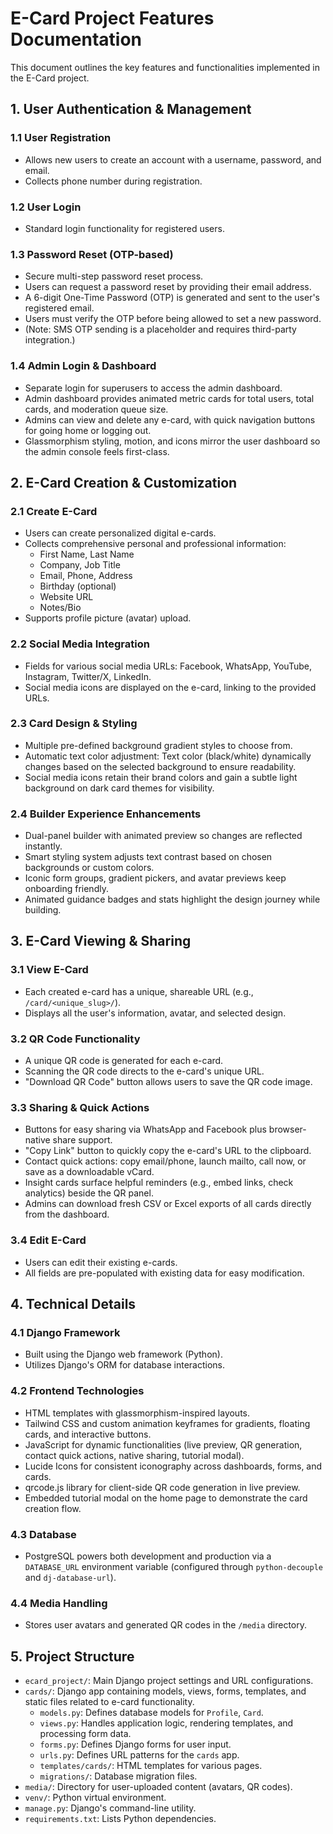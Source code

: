 # E-Card Project Features Documentation

This document outlines the key features and functionalities implemented in the E-Card project.

## 1. User Authentication & Management

### 1.1 User Registration
- Allows new users to create an account with a username, password, and email.
- Collects phone number during registration.

### 1.2 User Login
- Standard login functionality for registered users.

### 1.3 Password Reset (OTP-based)
- Secure multi-step password reset process.
- Users can request a password reset by providing their email address.
- A 6-digit One-Time Password (OTP) is generated and sent to the user's registered email.
- Users must verify the OTP before being allowed to set a new password.
- (Note: SMS OTP sending is a placeholder and requires third-party integration.)

### 1.4 Admin Login & Dashboard
- Separate login for superusers to access the admin dashboard.
- Admin dashboard provides animated metric cards for total users, total cards, and moderation queue size.
- Admins can view and delete any e-card, with quick navigation buttons for going home or logging out.
- Glassmorphism styling, motion, and icons mirror the user dashboard so the admin console feels first-class.

## 2. E-Card Creation & Customization

### 2.1 Create E-Card
- Users can create personalized digital e-cards.
- Collects comprehensive personal and professional information:
    - First Name, Last Name
    - Company, Job Title
    - Email, Phone, Address
    - Birthday (optional)
    - Website URL
    - Notes/Bio
- Supports profile picture (avatar) upload.

### 2.2 Social Media Integration
- Fields for various social media URLs: Facebook, WhatsApp, YouTube, Instagram, Twitter/X, LinkedIn.
- Social media icons are displayed on the e-card, linking to the provided URLs.

### 2.3 Card Design & Styling
- Multiple pre-defined background gradient styles to choose from.
- Automatic text color adjustment: Text color (black/white) dynamically changes based on the selected background to ensure readability.
- Social media icons retain their brand colors and gain a subtle light background on dark card themes for visibility.

### 2.4 Builder Experience Enhancements
- Dual-panel builder with animated preview so changes are reflected instantly.
- Smart styling system adjusts text contrast based on chosen backgrounds or custom colors.
- Iconic form groups, gradient pickers, and avatar previews keep onboarding friendly.
- Animated guidance badges and stats highlight the design journey while building.

## 3. E-Card Viewing & Sharing

### 3.1 View E-Card
- Each created e-card has a unique, shareable URL (e.g., `/card/<unique_slug>/`).
- Displays all the user's information, avatar, and selected design.

### 3.2 QR Code Functionality
- A unique QR code is generated for each e-card.
- Scanning the QR code directs to the e-card's unique URL.
- "Download QR Code" button allows users to save the QR code image.

### 3.3 Sharing & Quick Actions
- Buttons for easy sharing via WhatsApp and Facebook plus browser-native share support.
- "Copy Link" button to quickly copy the e-card's URL to the clipboard.
- Contact quick actions: copy email/phone, launch mailto, call now, or save as a downloadable vCard.
- Insight cards surface helpful reminders (e.g., embed links, check analytics) beside the QR panel.
- Admins can download fresh CSV or Excel exports of all cards directly from the dashboard.

### 3.4 Edit E-Card
- Users can edit their existing e-cards.
- All fields are pre-populated with existing data for easy modification.

## 4. Technical Details

### 4.1 Django Framework
- Built using the Django web framework (Python).
- Utilizes Django's ORM for database interactions.

### 4.2 Frontend Technologies
- HTML templates with glassmorphism-inspired layouts.
- Tailwind CSS and custom animation keyframes for gradients, floating cards, and interactive buttons.
- JavaScript for dynamic functionalities (live preview, QR generation, contact quick actions, native sharing, tutorial modal).
- Lucide Icons for consistent iconography across dashboards, forms, and cards.
- qrcode.js library for client-side QR code generation in live preview.
- Embedded tutorial modal on the home page to demonstrate the card creation flow.

### 4.3 Database
- PostgreSQL powers both development and production via a `DATABASE_URL` environment variable (configured through `python-decouple` and `dj-database-url`).

### 4.4 Media Handling
- Stores user avatars and generated QR codes in the `/media` directory.

## 5. Project Structure

- `ecard_project/`: Main Django project settings and URL configurations.
- `cards/`: Django app containing models, views, forms, templates, and static files related to e-card functionality.
    - `models.py`: Defines database models for `Profile`, `Card`.
    - `views.py`: Handles application logic, rendering templates, and processing form data.
    - `forms.py`: Defines Django forms for user input.
    - `urls.py`: Defines URL patterns for the `cards` app.
    - `templates/cards/`: HTML templates for various pages.
    - `migrations/`: Database migration files.
- `media/`: Directory for user-uploaded content (avatars, QR codes).
- `venv/`: Python virtual environment.
- `manage.py`: Django's command-line utility.
- `requirements.txt`: Lists Python dependencies.
